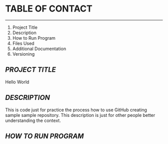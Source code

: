 # TABLE OF CONTACT
-----
1. Project Title 
2. Description 
3. How to Run Program 
4. Files Used 
5. Additional Documentation 
6. Versioning

***PROJECT TITLE***
-----
Hello World

***DESCRIPTION***
-----
This is code just for practice the process how to use GitHub creating sample sample repository. This description is just for other people better understanding the context.

***HOW TO RUN PROGRAM***
-------


